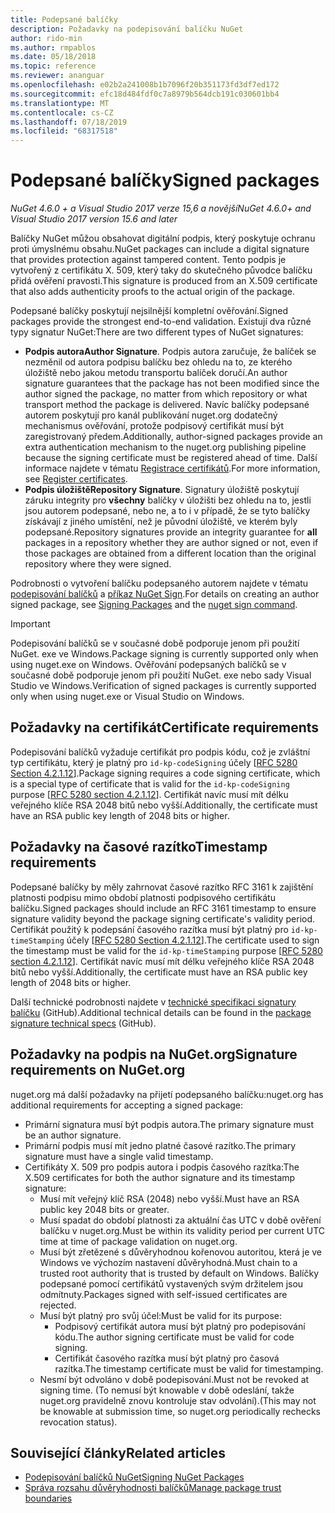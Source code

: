 ```yaml
---
title: Podepsané balíčky
description: Požadavky na podepisování balíčku NuGet
author: rido-min
ms.author: rmpablos
ms.date: 05/18/2018
ms.topic: reference
ms.reviewer: ananguar
ms.openlocfilehash: e02b2a241008b1b7096f20b351173fd3df7ed172
ms.sourcegitcommit: efc18d484fdf0c7a8979b564dcb191c030601bb4
ms.translationtype: MT
ms.contentlocale: cs-CZ
ms.lasthandoff: 07/18/2019
ms.locfileid: "68317518"
---
```

# <a name="signed-packages"></a><span data-ttu-id="1f002-103">Podepsané balíčky</span><span class="sxs-lookup"><span data-stu-id="1f002-103">Signed packages</span></span>

<span data-ttu-id="1f002-104">*NuGet 4.6.0 + a Visual Studio 2017 verze 15,6 a novější*</span><span class="sxs-lookup"><span data-stu-id="1f002-104">*NuGet 4.6.0+ and Visual Studio 2017 version 15.6 and later*</span></span>

<span data-ttu-id="1f002-105">Balíčky NuGet můžou obsahovat digitální podpis, který poskytuje ochranu proti úmyslnému obsahu.</span><span class="sxs-lookup"><span data-stu-id="1f002-105">NuGet packages can include a digital signature that provides protection against tampered content.</span></span> <span data-ttu-id="1f002-106">Tento podpis je vytvořený z certifikátu X. 509, který taky do skutečného původce balíčku přidá ověření pravosti.</span><span class="sxs-lookup"><span data-stu-id="1f002-106">This signature is produced from an X.509 certificate that also adds authenticity proofs to the actual origin of the package.</span></span>

<span data-ttu-id="1f002-107">Podepsané balíčky poskytují nejsilnější kompletní ověřování.</span><span class="sxs-lookup"><span data-stu-id="1f002-107">Signed packages provide the strongest end-to-end validation.</span></span> <span data-ttu-id="1f002-108">Existují dva různé typy signatur NuGet:</span><span class="sxs-lookup"><span data-stu-id="1f002-108">There are two different types of NuGet signatures:</span></span>
- <span data-ttu-id="1f002-109">**Podpis autora**</span><span class="sxs-lookup"><span data-stu-id="1f002-109">**Author Signature**.</span></span> <span data-ttu-id="1f002-110">Podpis autora zaručuje, že balíček se nezměnil od autora podpisu balíčku bez ohledu na to, ze kterého úložiště nebo jakou metodu transportu balíček doručí.</span><span class="sxs-lookup"><span data-stu-id="1f002-110">An author signature guarantees that the package has not been modified since the author signed the package, no matter from which repository or what transport method the package is delivered.</span></span> <span data-ttu-id="1f002-111">Navíc balíčky podepsané autorem poskytují pro kanál publikování nuget.org dodatečný mechanismus ověřování, protože podpisový certifikát musí být zaregistrovaný předem.</span><span class="sxs-lookup"><span data-stu-id="1f002-111">Additionally, author-signed packages provide an extra authentication mechanism to the nuget.org publishing pipeline because the signing certificate must be registered ahead of time.</span></span> <span data-ttu-id="1f002-112">Další informace najdete v tématu [Registrace certifikátů](#signature-requirements-on-nugetorg).</span><span class="sxs-lookup"><span data-stu-id="1f002-112">For more information, see [Register certificates](#signature-requirements-on-nugetorg).</span></span>
- <span data-ttu-id="1f002-113">**Podpis úložiště**</span><span class="sxs-lookup"><span data-stu-id="1f002-113">**Repository Signature**.</span></span> <span data-ttu-id="1f002-114">Signatury úložiště poskytují záruku integrity pro **všechny** balíčky v úložišti bez ohledu na to, jestli jsou autorem podepsané, nebo ne, a to i v případě, že se tyto balíčky získávají z jiného umístění, než je původní úložiště, ve kterém byly podepsané.</span><span class="sxs-lookup"><span data-stu-id="1f002-114">Repository signatures provide an integrity guarantee for **all** packages in a repository whether they are author signed or not, even if those packages are obtained from a different location than the original repository where they were signed.</span></span>   

<span data-ttu-id="1f002-115">Podrobnosti o vytvoření balíčku podepsaného autorem najdete v tématu [podepisování balíčků](../create-packages/Sign-a-package.md) a [příkaz NuGet Sign](../reference/cli-reference/cli-ref-sign.md).</span><span class="sxs-lookup"><span data-stu-id="1f002-115">For details on creating an author signed package, see [Signing Packages](../create-packages/Sign-a-package.md) and the [nuget sign command](../reference/cli-reference/cli-ref-sign.md).</span></span>

> [!Important]
> <span data-ttu-id="1f002-116">Podepisování balíčků se v současné době podporuje jenom při použití NuGet. exe ve Windows.</span><span class="sxs-lookup"><span data-stu-id="1f002-116">Package signing is currently supported only when using nuget.exe on Windows.</span></span> <span data-ttu-id="1f002-117">Ověřování podepsaných balíčků se v současné době podporuje jenom při použití NuGet. exe nebo sady Visual Studio ve Windows.</span><span class="sxs-lookup"><span data-stu-id="1f002-117">Verification of signed packages is currently supported only when using nuget.exe or Visual Studio on Windows.</span></span>

## <a name="certificate-requirements"></a><span data-ttu-id="1f002-118">Požadavky na certifikát</span><span class="sxs-lookup"><span data-stu-id="1f002-118">Certificate requirements</span></span>

<span data-ttu-id="1f002-119">Podepisování balíčků vyžaduje certifikát pro podpis kódu, což je zvláštní typ certifikátu, který je platný pro `id-kp-codeSigning` účely [[RFC 5280 Section 4.2.1.12](https://tools.ietf.org/html/rfc5280#section-4.2.1.12)].</span><span class="sxs-lookup"><span data-stu-id="1f002-119">Package signing requires a code signing certificate, which is a special type of certificate that is valid for the `id-kp-codeSigning` purpose [[RFC 5280 section 4.2.1.12](https://tools.ietf.org/html/rfc5280#section-4.2.1.12)].</span></span> <span data-ttu-id="1f002-120">Certifikát navíc musí mít délku veřejného klíče RSA 2048 bitů nebo vyšší.</span><span class="sxs-lookup"><span data-stu-id="1f002-120">Additionally, the certificate must have an RSA public key length of 2048 bits or higher.</span></span>

## <a name="timestamp-requirements"></a><span data-ttu-id="1f002-121">Požadavky na časové razítko</span><span class="sxs-lookup"><span data-stu-id="1f002-121">Timestamp requirements</span></span>

<span data-ttu-id="1f002-122">Podepsané balíčky by měly zahrnovat časové razítko RFC 3161 k zajištění platnosti podpisu mimo období platnosti podpisového certifikátu balíčku.</span><span class="sxs-lookup"><span data-stu-id="1f002-122">Signed packages should include an RFC 3161 timestamp to ensure signature validity beyond the package signing certificate's validity period.</span></span> <span data-ttu-id="1f002-123">Certifikát použitý k podepsání časového razítka musí být platný pro `id-kp-timeStamping` účely [[RFC 5280 Section 4.2.1.12](https://tools.ietf.org/html/rfc5280#section-4.2.1.12)].</span><span class="sxs-lookup"><span data-stu-id="1f002-123">The certificate used to sign the timestamp must be valid for the `id-kp-timeStamping` purpose [[RFC 5280 section 4.2.1.12](https://tools.ietf.org/html/rfc5280#section-4.2.1.12)].</span></span> <span data-ttu-id="1f002-124">Certifikát navíc musí mít délku veřejného klíče RSA 2048 bitů nebo vyšší.</span><span class="sxs-lookup"><span data-stu-id="1f002-124">Additionally, the certificate must have an RSA public key length of 2048 bits or higher.</span></span>

<span data-ttu-id="1f002-125">Další technické podrobnosti najdete v [technické specifikaci signatury balíčku](https://github.com/NuGet/Home/wiki/Package-Signatures-Technical-Details) (GitHub).</span><span class="sxs-lookup"><span data-stu-id="1f002-125">Additional technical details can be found in the [package signature technical specs](https://github.com/NuGet/Home/wiki/Package-Signatures-Technical-Details) (GitHub).</span></span>

## <a name="signature-requirements-on-nugetorg"></a><span data-ttu-id="1f002-126">Požadavky na podpis na NuGet.org</span><span class="sxs-lookup"><span data-stu-id="1f002-126">Signature requirements on NuGet.org</span></span>

<span data-ttu-id="1f002-127">nuget.org má další požadavky na přijetí podepsaného balíčku:</span><span class="sxs-lookup"><span data-stu-id="1f002-127">nuget.org has additional requirements for accepting a signed package:</span></span>

- <span data-ttu-id="1f002-128">Primární signatura musí být podpis autora.</span><span class="sxs-lookup"><span data-stu-id="1f002-128">The primary signature must be an author signature.</span></span>
- <span data-ttu-id="1f002-129">Primární podpis musí mít jedno platné časové razítko.</span><span class="sxs-lookup"><span data-stu-id="1f002-129">The primary signature must have a single valid timestamp.</span></span>
- <span data-ttu-id="1f002-130">Certifikáty X. 509 pro podpis autora i podpis časového razítka:</span><span class="sxs-lookup"><span data-stu-id="1f002-130">The X.509 certificates for both the author signature and its timestamp signature:</span></span>
  - <span data-ttu-id="1f002-131">Musí mít veřejný klíč RSA (2048) nebo vyšší.</span><span class="sxs-lookup"><span data-stu-id="1f002-131">Must have an RSA public key 2048 bits or greater.</span></span>
  - <span data-ttu-id="1f002-132">Musí spadat do období platnosti za aktuální čas UTC v době ověření balíčku v nuget.org.</span><span class="sxs-lookup"><span data-stu-id="1f002-132">Must be within its validity period per current UTC time at time of package validation on nuget.org.</span></span>
  - <span data-ttu-id="1f002-133">Musí být zřetězené s důvěryhodnou kořenovou autoritou, která je ve Windows ve výchozím nastavení důvěryhodná.</span><span class="sxs-lookup"><span data-stu-id="1f002-133">Must chain to a trusted root authority that is trusted by default on Windows.</span></span> <span data-ttu-id="1f002-134">Balíčky podepsané pomocí certifikátů vystavených svým držitelem jsou odmítnuty.</span><span class="sxs-lookup"><span data-stu-id="1f002-134">Packages signed with self-issued certificates are rejected.</span></span>
  - <span data-ttu-id="1f002-135">Musí být platný pro svůj účel:</span><span class="sxs-lookup"><span data-stu-id="1f002-135">Must be valid for its purpose:</span></span> 
    - <span data-ttu-id="1f002-136">Podpisový certifikát autora musí být platný pro podepisování kódu.</span><span class="sxs-lookup"><span data-stu-id="1f002-136">The author signing certificate must be valid for code signing.</span></span>
    - <span data-ttu-id="1f002-137">Certifikát časového razítka musí být platný pro časová razítka.</span><span class="sxs-lookup"><span data-stu-id="1f002-137">The timestamp certificate must be valid for timestamping.</span></span>
  - <span data-ttu-id="1f002-138">Nesmí být odvoláno v době podepisování.</span><span class="sxs-lookup"><span data-stu-id="1f002-138">Must not be revoked at signing time.</span></span> <span data-ttu-id="1f002-139">(To nemusí být knowable v době odeslání, takže nuget.org pravidelně znovu kontroluje stav odvolání).</span><span class="sxs-lookup"><span data-stu-id="1f002-139">(This may not be knowable at submission time, so nuget.org periodically rechecks revocation status).</span></span>
  
  
## <a name="related-articles"></a><span data-ttu-id="1f002-140">Související články</span><span class="sxs-lookup"><span data-stu-id="1f002-140">Related articles</span></span>

- [<span data-ttu-id="1f002-141">Podepisování balíčků NuGet</span><span class="sxs-lookup"><span data-stu-id="1f002-141">Signing NuGet Packages</span></span>](../create-packages/Sign-a-Package.md)
- [<span data-ttu-id="1f002-142">Správa rozsahu důvěryhodnosti balíčků</span><span class="sxs-lookup"><span data-stu-id="1f002-142">Manage package trust boundaries</span></span>](../consume-packages/installing-signed-packages.md)
